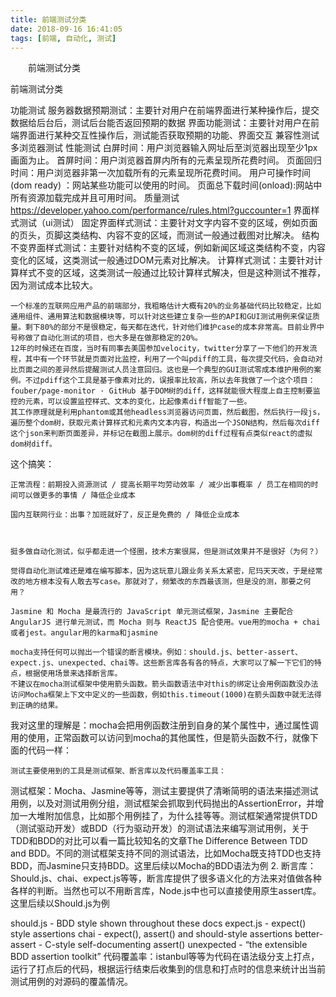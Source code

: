 ```yaml
---
title: 前端测试分类
date: 2018-09-16 16:41:05
tags: [前端, 自动化, 测试]
---
```


&emsp;&emsp;前端测试分类

<!--more-->
前端测试分类

功能测试
服务器数据预期测试：主要针对用户在前端界面进行某种操作后，提交数据给后台后，测试后台能否返回预期的数据
界面功能测试：主要针对用户在前端界面进行某种交互性操作后，测试能否获取预期的功能、界面交互
兼容性测试
多浏览器测试
性能测试
白屏时间：用户浏览器输入网址后至浏览器出现至少1px画面为止。
首屏时间：用户浏览器首屏内所有的元素呈现所花费时间。
页面回归时间：用户浏览器非第一次加载所有的元素呈现所花费时间。
用户可操作时间(dom ready) ：网站某些功能可以使用的时间。
页面总下载时间(onload):网站中所有资源加载完成并且可用时间。
质量测试
https://developer.yahoo.com/performance/rules.html?guccounter=1
界面样式测试（ui测试）
固定界面样式测试：主要针对文字内容不变的区域，例如页面的页头，页脚这类结构、内容不变的区域，而测试一般通过截图对比解决。
结构不变界面样式测试：主要针对结构不变的区域，例如新闻区域这类结构不变，内容变化的区域，这类测试一般通过DOM元素对比解决。
计算样式测试：主要针对计算样式不变的区域，这类测试一般通过比较计算样式解决，但是这种测试不推荐，因为测试成本比较大。

	一个标准的互联网应用产品的前端部分，我粗略估计大概有20%的业务基础代码比较稳定，比如通用组件、通用算法和数据模块等，可以针对这些建立复杂一些的API和GUI测试用例来保证质量。剩下80%的部分不是很稳定，每天都在迭代，针对他们维护case的成本非常高。目前业界中号称做了自动化测试的项目，也大多是在做那稳定的20%。
	12年的时候还在百度，当时有同事去美国参加velocity，twitter分享了一下他们的开发流程，其中有一个环节就是页面对比监控，利用了一个叫pdiff的工具，每次提交代码，会自动对比页面之间的差异然后提醒测试人员注意回归。这也是一个典型的GUI测试零成本维护用例的案例。不过pdiff这个工具是基于像素对比的，误报率比较高，所以去年我做了一个这个项目：fouber/page-monitor · GitHub 基于DOM树的diff，这样就能很大程度上自主控制要监控的元素，可以设置监控样式、文本的变化，比起像素diff智能了一些。
	其工作原理就是利用phantom或其他headless浏览器访问页面，然后截图，然后执行一段js，遍历整个dom树，获取元素计算样式和元素内文本内容，构造出一个JSON结构，然后每次diff这个json来判断页面差异，并标记在截图上展示。dom树的diff过程有点类似react的虚拟dom树diff。



这个搞笑：

	正常流程：前期投入资源测试 / 提高长期平均劳动效率 / 减少出事概率 / 员工在相同的时间可以做更多的事情 / 降低企业成本

	国内互联网行业：出事？加班就好了，反正是免费的 / 降低企业成本



	挺多做自动化测试，似乎都走进一个怪圈，技术方案很屌，但是测试效果并不是很好（为何？）

	觉得自动化测试难还是难在编写脚本，因为这玩意儿跟业务关系太紧密，尼玛天天改，于是经常改的地方根本没有人敢去写case。那就对了，频繁改的东西最该测，但是没的测，那要之何用？

	Jasmine 和 Mocha 是最流行的 JavaScript 单元测试框架，Jasmine 主要配合 AngularJS 进行单元测试，而 Mocha 则与 ReactJS 配合使用。vue用的mocha + chai或者jest。angular用的karma和jasmine

	mocha支持任何可以抛出一个错误的断言模块。例如：should.js、better-assert、expect.js、unexpected、chai等。这些断言库各有各的特点，大家可以了解一下它们的特点，根据使用场景来选择断言库。
	不建议在mocha测试框架中使用箭头函数。箭头函数语法中对this的绑定让会用例函数没办法访问Mocha框架上下文中定义的一些函数，例如this.timeout(1000)在箭头函数中就无法得到正确的结果。
我对这里的理解是：mocha会把用例函数注册到自身的某个属性中，通过属性调用的使用，正常函数可以访问到mocha的其他属性，但是箭头函数不行，就像下面的代码一样：

	测试主要使用到的工具是测试框架、断言库以及代码覆盖率工具：
测试框架：Mocha、Jasmine等等，测试主要提供了清晰简明的语法来描述测试用例，以及对测试用例分组，测试框架会抓取到代码抛出的AssertionError，并增加一大堆附加信息，比如那个用例挂了，为什么挂等等。测试框架通常提供TDD（测试驱动开发）或BDD（行为驱动开发）的测试语法来编写测试用例，关于TDD和BDD的对比可以看一篇比较知名的文章The Difference Between TDD and BDD。不同的测试框架支持不同的测试语法，比如Mocha既支持TDD也支持BDD，而Jasmine只支持BDD。这里后续以Mocha的BDD语法为例
2. 断言库：Should.js、chai、expect.js等等，断言库提供了很多语义化的方法来对值做各种各样的判断。当然也可以不用断言库，Node.js中也可以直接使用原生assert库。这里后续以Should.js为例

should.js - BDD style shown throughout these docs
expect.js - expect() style assertions
chai - expect(), assert() and should-style assertions
better-assert - C-style self-documenting assert()
unexpected - “the extensible BDD assertion toolkit”
代码覆盖率：istanbul等等为代码在语法级分支上打点，运行了打点后的代码，根据运行结束后收集到的信息和打点时的信息来统计出当前测试用例的对源码的覆盖情况。
	

